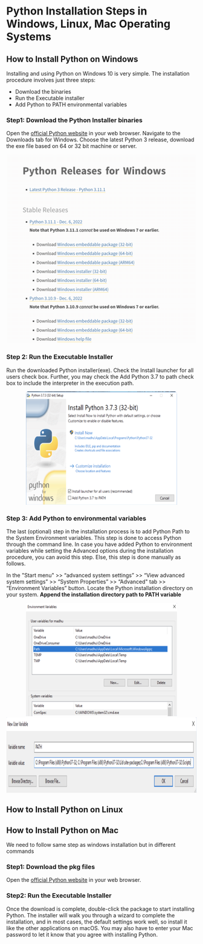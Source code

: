 # Python Installation Steps in Windows, Linux, Mac Operating Systems


## How to Install Python on Windows 


Installing and using Python on Windows 10 is very simple. The installation procedure involves just three steps:

- Download the binaries
- Run the Executable installer
- Add Python to PATH environmental variables

### Step1: Download the Python Installer binaries
Open the [official Python website](https://python.org/downloads/windows/) in your web browser. Navigate to the Downloads tab for Windows.
Choose the latest Python 3 release, download the exe file based on 64 or 32 bit machine or server.

<center><img src="/imgs/window_ins.png" width="500" height="500"></center>

### Step 2: Run the Executable Installer
Run the downloaded Python installer(exe).
Check the Install launcher for all users check box. Further, you may check the Add Python 3.7 to path check box to include the interpreter in the execution path.


<center><img src="/imgs/window_ins2.png" width="400" height="300"></center>

### Step 3: Add Python to environmental variables
The last (optional) step in the installation process is to add Python Path to the System Environment variables. This step is done to access Python through the command line. In case you have added Python to environment variables while setting the Advanced options during the installation procedure, you can avoid this step. Else, this step is done manually as follows.

In the "Start menu" >> “advanced system settings” >> “View advanced system settings” >> 
      “System Properties” >> “Advanced" tab >> “Environment Variables” button. 
      Locate the Python installation directory on your system.
      **Append the installation directory path to PATH variable**
      
<center><img src="/imgs/window_ins3.png" width="400" height="300"></center>

<center><img src="/imgs/window_ins4.png" width="800" height="200"></center>



## How to Install Python on Linux



## How to Install Python on Mac
We need to follow same step as windows installation but in different commands

### Step1: Download the pkg files
Open the [official Python website](https://www.python.org/downloads) in your web browser.
### Step2: Run the Executable Installer
Once the download is complete, double-click the package to start installing Python. The installer will walk you through a wizard to complete the installation, and in most cases, the default settings work well, so install it like the other applications on macOS. You may also have to enter your Mac password to let it know that you agree with installing Python.


